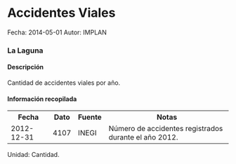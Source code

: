 Accidentes Viales
=====

Fecha: 2014-05-01
Autor: IMPLAN

### La Laguna

#### Descripción

Cantidad de accidentes viales por año.

#### Información recopilada

<table class="table table-hover table-bordered">
  <tr><th>Fecha</th><th>Dato</th><th>Fuente</th><th>Notas</th></tr>
  <tr><td>2012-12-31</td><td>4107</td><td>INEGI</td><td>Número de accidentes registrados durante el año 2012.</td></tr>
</table>

Unidad: Cantidad.
